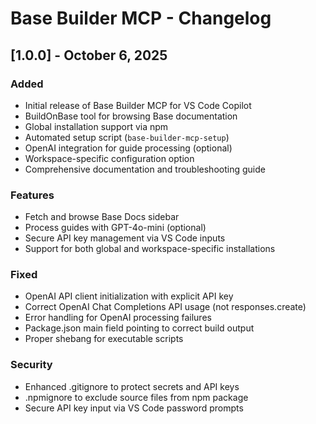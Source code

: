 # Base Builder MCP - Changelog

## [1.0.0] - October 6, 2025

### Added
- Initial release of Base Builder MCP for VS Code Copilot
- BuildOnBase tool for browsing Base documentation
- Global installation support via npm
- Automated setup script (`base-builder-mcp-setup`)
- OpenAI integration for guide processing (optional)
- Workspace-specific configuration option
- Comprehensive documentation and troubleshooting guide

### Features
- Fetch and browse Base Docs sidebar
- Process guides with GPT-4o-mini (optional)
- Secure API key management via VS Code inputs
- Support for both global and workspace-specific installations

### Fixed
- OpenAI API client initialization with explicit API key
- Correct OpenAI Chat Completions API usage (not responses.create)
- Error handling for OpenAI processing failures
- Package.json main field pointing to correct build output
- Proper shebang for executable scripts

### Security
- Enhanced .gitignore to protect secrets and API keys
- .npmignore to exclude source files from npm package
- Secure API key input via VS Code password prompts
